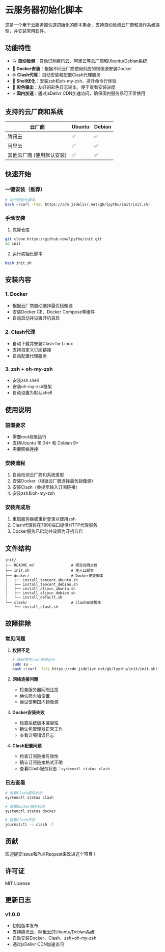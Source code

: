 # 云服务器初始化脚本

这是一个用于云服务器快速初始化的脚本集合，支持自动检测云厂商和操作系统类型，并安装常用软件。

## 功能特性

- 🔍 **自动检测**：自动识别腾讯云、阿里云等云厂商和Ubuntu/Debian系统
- 🐳 **Docker安装**：根据不同云厂商使用对应的镜像源安装Docker
- 🌐 **Clash代理**：自动安装和配置Clash代理服务
- 🐚 **Shell优化**：安装zsh和oh-my-zsh，提升命令行体验
- 🎨 **彩色输出**：友好的彩色日志输出，便于查看安装进度
- ⚡ **国内加速**：通过jsDelivr CDN加速访问，确保国内服务器可正常使用

## 支持的云厂商和系统

| 云厂商 | Ubuntu | Debian |
|--------|--------|--------|
| 腾讯云 | ✅ | ✅ |
| 阿里云 | ✅ | ✅ |
| 其他云厂商 (使用默认安装)  | ✅| ✅ |

## 快速开始

### 一键安装（推荐）

```bash
# 运行初始化脚本
bash <(curl -fsSL https://cdn.jsdelivr.net/gh/lpythu/init/init.sh)
```

### 手动安装

1. 克隆仓库
```bash
git clone https://github.com/lpythu/init.git
cd init
```

2. 运行初始化脚本
```bash
bash init.sh
```

## 安装内容

### 1. Docker
- 根据云厂商自动选择最优镜像源
- 安装Docker CE、Docker Compose等组件
- 自动启动并设置开机自启

### 2. Clash代理
- 自动下载并安装Clash for Linux
- 支持自定义订阅链接
- 自动配置代理服务

### 3. zsh + oh-my-zsh
- 安装zsh shell
- 安装oh-my-zsh框架
- 自动设置为默认shell

## 使用说明

### 前置要求
- 需要root权限运行
- 支持Ubuntu 18.04+ 和 Debian 9+
- 需要网络连接

### 安装流程
1. 自动检测云厂商和系统类型
2. 安装Docker（根据云厂商选择最优镜像源）
3. 安装Clash（会提示输入订阅链接）
4. 安装zsh和oh-my-zsh

### 安装完成后
1. 重启服务器或重新登录以使用zsh
2. Clash代理将在7890端口提供HTTP代理服务
3. Docker服务已启动并设置为开机自启

## 文件结构

```
init/
├── README.md                 # 项目说明文档
├── init.sh                   # 主入口脚本
├── docker/                   # Docker安装脚本
│   ├── install_tencent_ubuntu.sh
│   ├── install_tencent_debian.sh
│   ├── install_aliyun_ubuntu.sh
│   ├── install_aliyun_debian.sh
│   └── install_default.sh
└── clash/                    # Clash安装脚本
    └── install_clash.sh
```

## 故障排除

### 常见问题

1. **权限不足**
   ```bash
   # 确保使用root权限运行
   sudo su -
   bash <(curl -fsSL https://cdn.jsdelivr.net/gh/lpythu/init/init.sh)
   ```

2. **网络连接问题**
   - 检查服务器网络连接
   - 确认防火墙设置
   - 尝试使用国内镜像源

3. **Docker安装失败**
   - 检查系统版本兼容性
   - 确认包管理器正常工作
   - 查看详细错误日志

4. **Clash配置问题**
   - 检查订阅链接有效性
   - 确认订阅链接格式正确
   - 查看Clash服务状态：`systemctl status clash`

### 日志查看

```bash
# 查看Clash服务状态
systemctl status clash

# 查看Docker服务状态
systemctl status docker

# 查看Clash日志
journalctl -u clash -f
```

## 贡献

欢迎提交Issue和Pull Request来改进这个项目！

## 许可证

MIT License

## 更新日志

### v1.0.0
- 初始版本发布
- 支持腾讯云、阿里云的Ubuntu/Debian系统
- 自动安装Docker、Clash、zsh+oh-my-zsh
- 通过jsDelivr CDN加速访问 